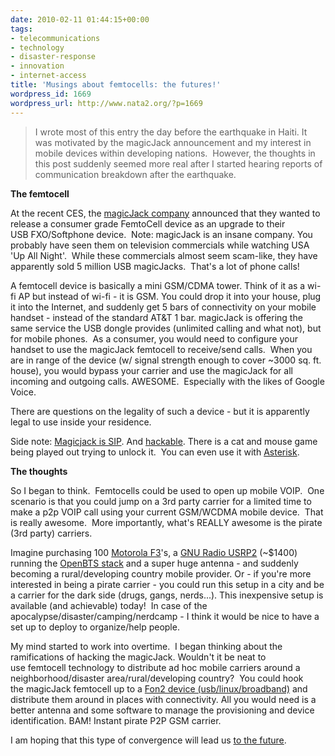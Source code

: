 ```yaml
---
date: 2010-02-11 01:44:15+00:00
tags:
- telecommunications
- technology
- disaster-response
- innovation
- internet-access
title: 'Musings about femtocells: the futures!'
wordpress_id: 1669
wordpress_url: http://www.nata2.org/?p=1669
---
```


<blockquote>I wrote most of this entry the day before the earthquake in Haiti. It was motivated by the magicJack announcement and my interest in mobile devices within developing nations.  However, the thoughts in this post suddenly seemed more real after I started hearing reports of communication breakdown after the earthquake.</blockquote>
<strong>The femtocell</strong>

At the recent CES, the <a href="http://en.wikipedia.org/wiki/MagicJack">magicJack company</a> announced that they wanted to release a consumer grade FemtoCell device as an upgrade to their USB FXO/Softphone device.  Note: magicJack is an insane company. You probably have seen them on television commercials while watching USA 'Up All Night'.  While these commercials almost seem scam-like, they have apparently sold 5 million USB magicJacks.  That's a lot of phone calls!

A femtocell device is basically a mini GSM/CDMA tower. Think of it as a wi-fi AP but instead of wi-fi - it is GSM. You could drop it into your house, plug it into the Internet, and suddenly get 5 bars of connectivity on your mobile handset - instead of the standard AT&amp;T 1 bar. magicJack is offering the same service the USB dongle provides (unlimited calling and what not), but for mobile phones.  As a consumer, you would need to configure your handset to use the magicJack femtocell to receive/send calls.  When you are in range of the device (w/ signal strength enough to cover ~3000 sq. ft. house), you would bypass your carrier and use the magicJack for all incoming and outgoing calls. AWESOME.  Especially with the likes of Google Voice.

There are questions on the legality of such a device - but it is apparently legal to use inside your residence.

Side note: <a href="http://www.google.com/search?q=magicjack+sip">Magicjack is SIP</a>. And <a href="http://magicjackhacks.com/">hackable</a>. There is a cat and mouse game being played out trying to unlock it.  You can even use it with <a href="http://en.wikipedia.org/wiki/Asterisk_(PBX)">Asterisk</a>.

<strong>The thoughts</strong>

So I began to think.  Femtocells could be used to open up mobile VOIP.  One scenario is that you could jump on a 3rd party carrier for a limited time to make a p2p VOIP call using your current GSM/WCDMA mobile device.  That is really awesome.  More importantly, what's REALLY awesome is the pirate (3rd party) carriers.

Imagine purchasing 100 <a href="http://www.nata2.org/2010/01/17/i-love-phones-designed-for-developing-countries/">Motorola F3</a>'s, a <a href="http://en.wikipedia.org/wiki/Gnu_radio">GNU Radio USRP2</a> (~$1400) running the <a href="http://en.wikipedia.org/wiki/OpenBTS">OpenBTS stack</a> and a super huge antenna - and suddenly becoming a rural/developing country mobile provider. Or - if you're more interested in being a pirate carrier - you could run this setup in a city and be a carrier for the dark side (drugs, gangs, nerds...). This inexpensive setup is available (and achievable) today!  In case of the apocalypse/disaster/camping/nerdcamp - I think it would be nice to have a set up to deploy to organize/help people.

My mind started to work into overtime.  I began thinking about the ramifications of hacking the magicJack. Wouldn't it be neat to use femtocell technology to distribute ad hoc mobile carriers around a neighborhood/disaster area/rural/developing country?  You could hook the magicJack femtocell up to a <a href="http://en.wikipedia.org/wiki/FON#Fonera_2.0n">Fon2 device (usb/linux/broadband)</a> and distribute them around in places with connectivity. All you would need is a better antenna and some software to manage the provisioning and device identification. BAM! Instant pirate P2P GSM carrier.

I am hoping that this type of convergence will lead us <a href="http://www.imdb.com/title/tt0088763/">to the future</a>.